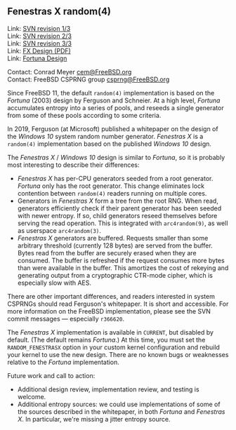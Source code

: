 ## Fenestras X random(4) ##

Link:	 [SVN revision 1/3](https://svnweb.freebsd.org/base?view=revision&revision=366620)  
Link:	 [SVN revision 2/3](https://svnweb.freebsd.org/base?view=revision&revision=366621)  
Link:	 [SVN revision 3/3](https://svnweb.freebsd.org/base?view=revision&revision=366622)  
Link:	 [FX Design (PDF)](https://aka.ms/win10rng)  
Link:	 [Fortuna Design](https://www.schneier.com/academic/fortuna/)

Contact: Conrad Meyer <cem@FreeBSD.org>  
Contact: FreeBSD CSPRNG group <csprng@FreeBSD.org>  

Since FreeBSD 11, the default `random(4)` implementation is based on the
*Fortuna* (2003) design by Ferguson and Schneier.  At a high level, *Fortuna*
accumulates entropy into a series of pools, and reseeds a single generator from
some of these pools according to some criteria.

In 2019, Ferguson (at Microsoft) published a whitepaper on the design of the
*Windows 10* system random number generator.  *Fenestras X* is a `random(4)`
implementation based on the published *Windows 10* design.

The *Fenestras X* / *Windows 10* design is similar to *Fortuna*, so it is
probably most interesting to describe their differences:

  * *Fenestras X* has per-CPU generators seeded from a root generator.
    *Fortuna* only has the root generator.  This change eliminates lock
    contention between `random(4)` readers running on multiple cores.
  * Generators in *Fenestras X* form a tree from the root RNG.  When read,
    generators efficiently check if their parent generator has been seeded with
    newer entropy.  If so, child generators reseed themselves before serving
    the read operation.  This is integrated with `arc4random(9)`, as well as
    userspace `arc4random(3)`.
  * *Fenestras X* generators are buffered.  Requests smaller than some
    arbitrary threshold (currently 128 bytes) are served from the buffer.
    Bytes read from the buffer are securely erased when they are consumed.  The
    buffer is refreshed if the request consumes more bytes than were available
    in the buffer.  This amortizes the cost of rekeying and generating output
    from a cryptographic CTR-mode cipher, which is especially slow with AES.

There are other important differences, and readers interested in system CSPRNGs
should read Ferguson's whitepaper.  It is short and accessible.  For more
information on the FreeBSD implementation, please see the SVN commit messages
— especially `r366620`.

The *Fenestras X* implementation is available in `CURRENT`, but disabled by
default.  (The default remains *Fortuna*.)  At this time, you must set the
`RANDOM_FENESTRASX` option in your custom kernel configuration and rebuild your
kernel to use the new design.  There are no known bugs or weaknesses relative
to the *Fortuna* implementation.

Future work and call to action:

  * Additional design review, implementation review, and testing is welcome.
  * Additional entropy sources: we could use implementations of some of the
    sources described in the whitepaper, in both *Fortuna* and *Fenestras X*.
    In particular, we're missing a jitter entropy source.
